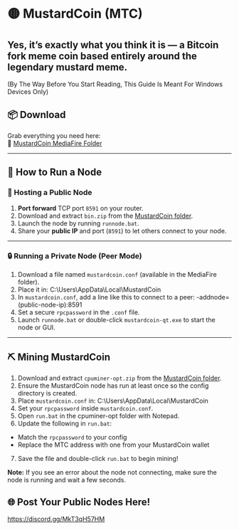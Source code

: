 # 🟡 MustardCoin (MTC)

Yes, it’s exactly what you think it is — a Bitcoin fork meme coin based entirely around the legendary mustard meme.
---
(By The Way Before You Start Reading, This Guide Is Meant For Windows Devices Only)

## 📦 Download

Grab everything you need here:  
🔗 [MustardCoin MediaFire Folder](https://www.mediafire.com/folder/1nx9no4h8u5rh/MustardCoin)

---

## 🚀 How to Run a Node

### 📡 Hosting a Public Node

1. **Port forward** TCP port `8591` on your router.
2. Download and extract `bin.zip` from the [MustardCoin folder](https://www.mediafire.com/folder/1nx9no4h8u5rh/MustardCoin).
3. Launch the node by running `runnode.bat`.
4. Share your **public IP** and port (`8591`) to let others connect to your node.

---

### 🔒 Running a Private Node (Peer Mode)

1. Download a file named `mustardcoin.conf` (available in the MediaFire folder).
2. Place it in:  C:\Users<your-username>\AppData\Local\MustardCoin
3. In `mustardcoin.conf`, add a line like this to connect to a peer: -addnode=(public-node-ip):8591
4. Set a secure `rpcpassword` in the `.conf` file.
5. Launch `runnode.bat` or double-click `mustardcoin-qt.exe` to start the node or GUI.

---

## ⛏️ Mining MustardCoin

1. Download and extract `cpuminer-opt.zip` from the [MustardCoin folder](https://www.mediafire.com/folder/1nx9no4h8u5rh/MustardCoin).
2. Ensure the MustardCoin node has run at least once so the config directory is created.
3. Place `mustardcoin.conf` in: C:\Users<your-username>\AppData\Local\MustardCoin
4. Set your `rpcpassword` inside `mustardcoin.conf`.
5. Open `run.bat` in the cpuminer-opt folder with Notepad.
6. Update the following in `run.bat`:
- Match the `rpcpassword` to your config
- Replace the MTC address with one from your MustardCoin wallet
7. Save the file and double-click `run.bat` to begin mining!

**Note:** If you see an error about the node not connecting, make sure the node is running and wait a few seconds.

## 🌐 Post Your Public Nodes Here!
https://discord.gg/MkT3qH57HM



